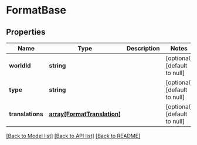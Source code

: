 # FormatBase

## Properties
Name | Type | Description | Notes
------------ | ------------- | ------------- | -------------
**worldId** | **string** |  | [optional] [default to null]
**type** | **string** |  | [optional] [default to null]
**translations** | [**array[FormatTranslation]**](FormatTranslation.md) |  | [optional] [default to null]

[[Back to Model list]](../README.md#documentation-for-models) [[Back to API list]](../README.md#documentation-for-api-endpoints) [[Back to README]](../README.md)


